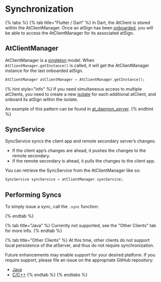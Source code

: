 # Synchronization

{% tabs %}
{% tab title="Flutter / Dart" %}
In Dart, the AtClient is stored within the AtClientManager. Once an atSign has been [onboarded](onboarding.md), you will be able to access the AtClientManager for its associated atSign.

## AtClientManager

AtClientManager is a [singleton](https://en.wikipedia.org/wiki/Singleton\_pattern) model. When `AtClientManager.getInstance()` is called, it will get the AtClientManager instance for the last onboarded atSign.

```dart
AtClientManager atClientManager = AtClientManager.getInstance();
```

{% hint style="info" %}
If you need simultaneous access to multiple atClients, you need to create a new [isolate](https://dart.dev/language/concurrency#how-isolates-work) for each additional atClient, and onboard its atSign within the isolate.&#x20;

An example of this pattern can be found in [at\_daemon\_server](https://github.com/atsign-foundation/at\_services/tree/trunk/packages/at\_daemon\_server/lib/src/server).
{% endhint %}

## SyncService

SyncService syncs the client app and remote secondary server’s changes:

* If the client app’s changes are ahead, it pushes the changes to the remote secondary.&#x20;
* If the remote secondary is ahead, it pulls the changes to the client app.

You can retrieve the SyncService from the AtClientManager like so:

```dart
SyncService syncService = atClientManager.syncService;
```

## Performing Syncs

To simply issue a sync, call the `.sync` function:


{% endtab %}

{% tab title="Java" %}
Currently not supported, see the "Other Clients" tab for more info.
{% endtab %}

{% tab title="Other Clients" %}
At this time, other clients do not support local persistence of the atServer, and thus do not require synchronization.&#x20;

Future enhancements may enable support for your desired platform. If you require support, please file an issue on the appropriate GitHub repository:

* [Java](https://github.com/atsign-foundation/at\_java)
* [C/C++](https://github.com/atsign-foundation/at\_c)
{% endtab %}
{% endtabs %}

